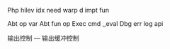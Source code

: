 Php hilev idx   need warp d impt fun





Abt op var
Abt fun op
Exec cmd ,,eval
Dbg err  log  api

输出控制 — 输出缓冲控制


